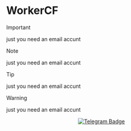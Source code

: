 # WorkerCF

> [!IMPORTANT]
> just you need an email accunt

> [!NOTE]
> just you need an email accunt

> [!TIP]
> just you need an email accunt

> [!WARNING]
> just you need an email accunt

<p align="center">
  <a target="_blank" href="https://t.me/XuvixC">
    <img alt="Telegram Badge" src="https://img.shields.io/badge/XuVixChanel-Telegramlink?style=for-the-badge&logo=telegram&logoColor=white&color=blue&link=https%3A%2F%2Ft.me%2FXuVix&link=https%3A%2F%2Ft.me%2FXuVix">
  </a>
